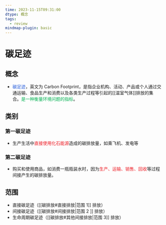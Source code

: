 ```yaml
---
time: 2023-11-15T09:31:00
dtype: 概念
tags:
  - review
mindmap-plugin: basic
---
```

# 碳足迹
## 概念
- <font color="#245bdb">碳足迹</font>，英文为 Carbon Footprint，是指企业机构、活动、产品或个人通过交通运输、食品生产和消费以及各类生产过程等引起的[[温室气体]]排放的集合。<font color="#00b050">是一种衡量环境问题的指标</font>。
## 类别
### 第一碳足迹
- 生产生活中<font color=#ed1c24>直接使用化石能源</font>造成的碳排放量，如乘飞机、发电等
### 第二碳足迹
- 购买和使用商品，如消费一瓶瓶装水时，因为<font color=#ed1c24>生产、运输、销售、回收</font>等过程间接产生的碳排放量。
## 范围
- 直接碳足迹（[[碳排放#直接排放|范围 1]] 排放）
- 间接碳足迹（[[碳排放#间接排放|范围 2 ]] 排放）
- 生命周期碳足迹（[[碳排放#其他间接排放|范围 3]] 排放）